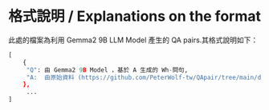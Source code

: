 # 格式說明 / Explanations on the format

此處的檔案為利用 Gemma2 9B LLM Model 產生的 QA pairs.其格式說明如下：

```python
[
    {
     "Q": 由 Gemma2 9B Model ，基於 A 生成的 Wh-問句,
     "A:  由原始資料 (https://github.com/PeterWolf-tw/QApair/tree/main/data) 經前處理後產生的直述句。
    },
     ...
]
```
